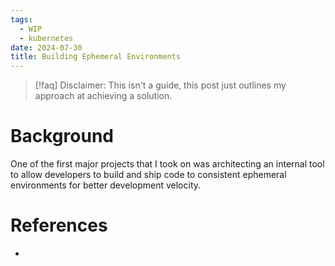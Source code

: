 ```yaml
---
tags:
  - WIP
  - kubernetes
date: 2024-07-30
title: Building Ephemeral Environments
---
```


> [!faq] Disclaimer: 
> This isn't a guide, this post just outlines my approach at achieving a solution.

# Background

One of the first major projects that I took on was architecting an internal tool to allow developers to build and ship code to consistent ephemeral environments for better development velocity.

# References

- 
